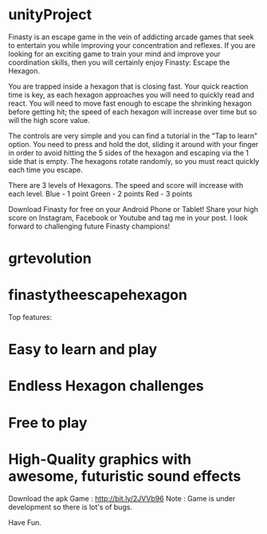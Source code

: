 # unityProject

Finasty is an escape game in the vein of addicting arcade games that seek to entertain you while improving your concentration and reflexes. If you are looking for an exciting game to train your mind and improve your coordination skills, then you will certainly enjoy Finasty: Escape the Hexagon.

You are trapped inside a hexagon that is closing fast. Your quick reaction time is key, as each hexagon approaches you will need to quickly read and react. You will need to move fast enough to escape the shrinking hexagon before getting hit; the speed of each hexagon will increase over time but so will the high score value.

The controls are very simple and you can find a tutorial in the "Tap to learn" option. You need to press and hold the dot, sliding it around with your finger in order to avoid hitting the 5 sides of the hexagon and escaping via the 1 side that is empty. The hexagons rotate randomly, so you must react quickly each time you escape.

There are 3 levels of Hexagons. The speed and score will increase with each level.
Blue - 1 point
Green - 2 points
Red - 3 points

Download Finasty for free on your Android Phone or Tablet! Share your high score on Instagram, Facebook or Youtube and tag me in your post. I look forward to challenging future Finasty champions!

# grtevolution
# finastytheescapehexagon


Top features:

# Easy to learn and play
# Endless Hexagon challenges
# Free to play
# High-Quality graphics with awesome, futuristic sound effects

Download the apk Game : http://bit.ly/2JVVb96
Note : Game is under development so there is lot's of bugs.

Have Fun.
